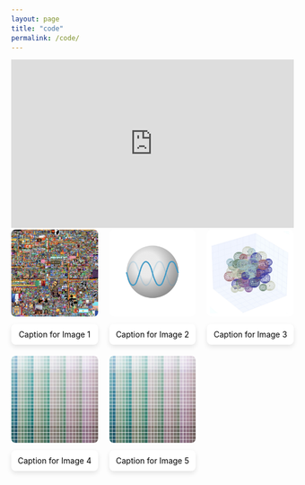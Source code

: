 ```yaml
---
layout: page
title: "code"
permalink: /code/
---
```

<iframe src="https://nbviewer.jupyter.org/github/manoharan-lab/structural-color/blob/master/tutorials/tutorial.ipynb" width="100%" height="300px" frameborder="0"></iframe>

<style>
  .image-grid {
    display: grid;
    grid-template-columns: repeat(3, 1fr);
    gap: 20px;
    justify-items: center;
    margin-bottom: 40px;
  }

  .image-grid-item {
    position: relative;
    text-align: center;
    width: 100%;
  }

  .image-grid img {
    width: 200px; /* Set the width of all images to 300px */
    height: auto; 
    border-radius: 8px;
  }

  .caption {
    margin-top: 10px;
    background-color: white;
    padding: 10px;
    border-radius: 8px;
    font-size: 14px;
    color: black;
    box-shadow: 0 4px 8px rgba(0, 0, 0, 0.1);
  }
</style>

<div class="image-grid">
  <div class="image-grid-item">
    <img src="images/code/rplacem.jpeg" alt="Image 1">
    <div class="caption">Caption for Image 1</div>
  </div>
  <div class="image-grid-item">
    <img src="images/code/pymie.jpeg" alt="Image 2">
    <div class="caption">Caption for Image 2</div>
  </div>
  <div class="image-grid-item">
    <img src="images/code/mstm.jpeg" alt="Image 3">
    <div class="caption">Caption for Image 3</div>
  </div>
  <div class="image-grid-item">
    <img src="images/code/colorpy.jpeg" alt="Image 4">
    <div class="caption">Caption for Image 4</div>
  </div>
    <div class="image-grid-item">
    <img src="images/code/colorpy.jpeg" alt="Image 5">
    <div class="caption">Caption for Image 5</div>
  </div>
</div>

